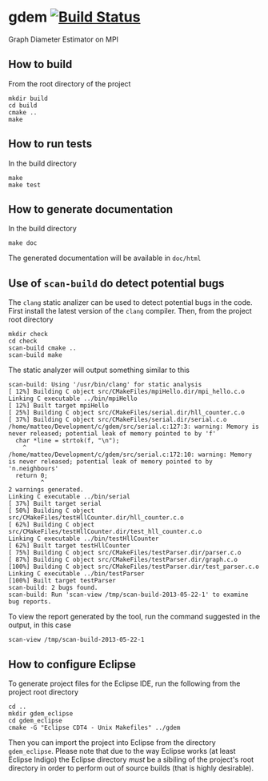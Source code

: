 gdem [![Build Status](https://travis-ci.org/Cecca/gdem.png)](https://travis-ci.org/Cecca/gdem)
==============================================================================================

Graph Diameter Estimator on MPI

How to build
------------

From the root directory of the project

    mkdir build
    cd build
    cmake ..
    make

How to run tests
----------------

In the build directory

    make
    make test

How to generate documentation
-----------------------------

In the build directory

    make doc

The generated documentation will be available in `doc/html`

Use of `scan-build` do detect potential bugs
--------------------------------------------

The `clang` static analizer can be used to detect potential bugs
in the code. First install the latest version of the `clang` compiler.
Then, from the project root directory

    mkdir check
    cd check
    scan-build cmake ..
    scan-build make

The static analyzer will output something similar to this

    scan-build: Using '/usr/bin/clang' for static analysis
    [ 12%] Building C object src/CMakeFiles/mpiHello.dir/mpi_hello.c.o
    Linking C executable ../bin/mpiHello
    [ 12%] Built target mpiHello
    [ 25%] Building C object src/CMakeFiles/serial.dir/hll_counter.c.o
    [ 37%] Building C object src/CMakeFiles/serial.dir/serial.c.o
    /home/matteo/Development/c/gdem/src/serial.c:127:3: warning: Memory is never released; potential leak of memory pointed to by 'f'
      char *line = strtok(f, "\n");
        ^
    /home/matteo/Development/c/gdem/src/serial.c:172:10: warning: Memory is never released; potential leak of memory pointed to by 'n.neighbours'
      return 0;
             ^
    2 warnings generated.
    Linking C executable ../bin/serial
    [ 37%] Built target serial
    [ 50%] Building C object src/CMakeFiles/testHllCounter.dir/hll_counter.c.o
    [ 62%] Building C object src/CMakeFiles/testHllCounter.dir/test_hll_counter.c.o
    Linking C executable ../bin/testHllCounter
    [ 62%] Built target testHllCounter
    [ 75%] Building C object src/CMakeFiles/testParser.dir/parser.c.o
    [ 87%] Building C object src/CMakeFiles/testParser.dir/graph.c.o
    [100%] Building C object src/CMakeFiles/testParser.dir/test_parser.c.o
    Linking C executable ../bin/testParser
    [100%] Built target testParser
    scan-build: 2 bugs found.
    scan-build: Run 'scan-view /tmp/scan-build-2013-05-22-1' to examine bug reports.

To view the report generated by the tool, run the command suggested in the output, 
in this case

    scan-view /tmp/scan-build-2013-05-22-1

How to configure Eclipse
------------------------

To generate project files for the Eclipse IDE, run the following from 
the project root directory

    cd ..
    mkdir gdem_eclipse
    cd gdem_eclipse
    cmake -G "Eclipse CDT4 - Unix Makefiles" ../gdem

Then you can import the project into Eclipse from the directory
`gdem_eclipse`. Please note that due to the way Eclipse works (at least
Eclipse Indigo) the Eclipse directory _must_ be a sibiling of the project's
root directory in order to perform out of source builds (that is highly desirable).
